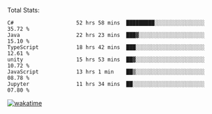 Total Stats:
<!--START_SECTION:waka-->

```text
C#                    52 hrs 58 mins  █████████░░░░░░░░░░░░░░░░   35.72 %
Java                  22 hrs 23 mins  ███▓░░░░░░░░░░░░░░░░░░░░░   15.10 %
TypeScript            18 hrs 42 mins  ███░░░░░░░░░░░░░░░░░░░░░░   12.61 %
unity                 15 hrs 53 mins  ██▓░░░░░░░░░░░░░░░░░░░░░░   10.72 %
JavaScript            13 hrs 1 min    ██▒░░░░░░░░░░░░░░░░░░░░░░   08.78 %
Jupyter               11 hrs 34 mins  ██░░░░░░░░░░░░░░░░░░░░░░░   07.80 %
```

<!--END_SECTION:waka-->

[![wakatime](https://wakatime.com/badge/user/d6a1e036-2153-43d6-9604-0dce67457b7f.svg)](https://wakatime.com/@d6a1e036-2153-43d6-9604-0dce67457b7f)
